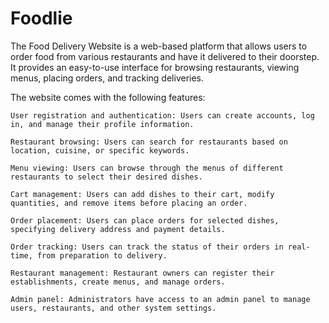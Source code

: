 # Foodlie

The Food Delivery Website is a web-based platform that allows users to order food from various restaurants and have it delivered to their doorstep.
It provides an easy-to-use interface for browsing restaurants, viewing menus, placing orders, and tracking deliveries.

The website comes with the following features:

    User registration and authentication: Users can create accounts, log in, and manage their profile information.
    
    Restaurant browsing: Users can search for restaurants based on location, cuisine, or specific keywords.
    
    Menu viewing: Users can browse through the menus of different restaurants to select their desired dishes.
    
    Cart management: Users can add dishes to their cart, modify quantities, and remove items before placing an order.
    
    Order placement: Users can place orders for selected dishes, specifying delivery address and payment details.
    
    Order tracking: Users can track the status of their orders in real-time, from preparation to delivery.
    
    Restaurant management: Restaurant owners can register their establishments, create menus, and manage orders.
    
    Admin panel: Administrators have access to an admin panel to manage users, restaurants, and other system settings.
